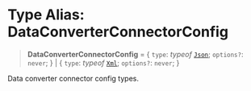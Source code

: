 # Type Alias: DataConverterConnectorConfig

> **DataConverterConnectorConfig** = \{ `type`: *typeof* [`Json`](../variables/DataConverterConnectorType.md#json); `options?`: `never`; \} \| \{ `type`: *typeof* [`Xml`](../variables/DataConverterConnectorType.md#xml); `options?`: `never`; \}

Data converter connector config types.
